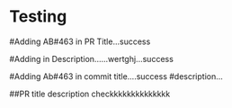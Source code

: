 # Testing

#Adding AB#463 in PR Title...success

#Adding in Description......wertghj...success


#Adding Ab#463 in commit title....success
#description...

##PR title description checkkkkkkkkkkkkkk
